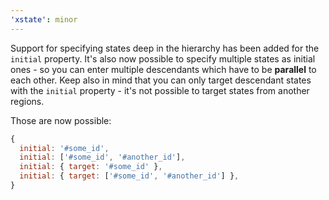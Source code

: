 ```yaml
---
'xstate': minor
---
```


Support for specifying states deep in the hierarchy has been added for the `initial` property. It's also now possible to specify multiple states as initial ones - so you can enter multiple descendants which have to be **parallel** to each other. Keep also in mind that you can only target descendant states with the `initial` property - it's not possible to target states from another regions.

Those are now possible:

```js
{
  initial: '#some_id',
  initial: ['#some_id', '#another_id'],
  initial: { target: '#some_id' },
  initial: { target: ['#some_id', '#another_id'] },
}
```
